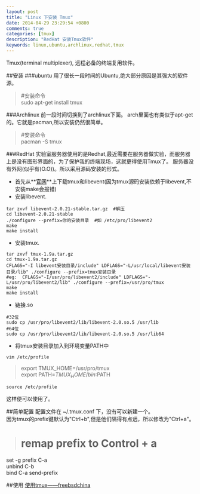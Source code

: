 ```yaml
---
layout: post
title: "Linux 下安装 Tmux"
date: 2014-04-29 23:29:54 +0800
comments: true
categories: [tmux]
description: "RedHat 安装Tmux软件" 
keywords: linux,ubuntu,archlinux,redhat,tmux
---
```


Tmux(terminal multiplexer), 远程必备的终端复用软件。  

##安装
###ubuntu
用了很长一段时间的Ubuntu,绝大部分原因是其强大的软件源。  
>	#安装命令  
sudo apt-get install tmux    

###Archlinux
前一段时间切换到了archlinux下面。 arch里面也有类似于apt-get的。它就是pacman,所以安装仍然很简单。  
>	#安装命令    
pacman -S tmux  

###RedHat
实验室服务器使用的是Redhat,最近需要在服务器做实验，而服务器上是没有图形界面的，为了保护我的终端现场，这就更得使用Tmux了。 服务器没有外网(似乎有(O.O))。所以采用源码安装的形式。  
<!-- more -->

*	首先从**[官网](http://tmux.sourceforge.net/)**上下载tmux和libevent(因为tmux源码安装依赖于libevent,不安装make会报错)  
*	安装libevent.    
```
tar zxvf libevent-2.0.21-stable.tar.gz  #解压  
cd libevent-2.0.21-stable  
./configure --prefix=你的安装目录  #如 /etc/pro/libevent2  
make  
make install
```

*	安装tmux.   

```
tar zxvf tmux-1.9a.tar.gz
cd tmux-1.9a.tar.gz
CFLAGS="-I libevent安装目录/include" LDFLAGS="-L/usr/local/libevent安装目录/lib" ./configure --prefix=tmux安装目录
#eg:  CFLAGS="-I/usr/pro/libevent2/include" LDFLAGS="-L/usr/pro/libevent2/lib" ./configure --prefix=/usr/pro/tmux
make
make install
```

*	链接.so  
```
#32位
sudo cp /usr/pro/libevent2/lib/libevent-2.0.so.5 /usr/lib
#64位
sudo cp /usr/pro/libevent2/lib/libevent-2.0.so.5 /usr/lib64
```
*	将tmux安装目录加入到环境变量PATH中  
```
vim /etc/profile
```

>	export TMUX_HOME=/usr/pro/tmux  
export PATH=$TMUX_HOME/bin:$PATH  
```
source /etc/profile
```

这样便可以使用了。

##简单配置
配置文件在 ~/.tmux.conf 下，没有可以新建一个。  
因为tmux的prefix键默认为"Ctrl+b",但是他们隔得有点远，所以修改为"Ctrl+a"。  
>	# remap prefix to Control + a   
set -g prefix C-a  
unbind C-b  
bind C-a send-prefix  


##使用
[使用tmux——freebsdchina](https://wiki.freebsdchina.org/software/t/tmux)  







